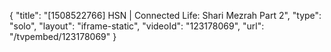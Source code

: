 {
    "title": "[1508522766] HSN | Connected Life: Shari Mezrah Part 2",
    "type": "solo",
    "layout": "iframe-static",
    "videoId": "123178069",
    "url": "\/tvpembed\/123178069"
}